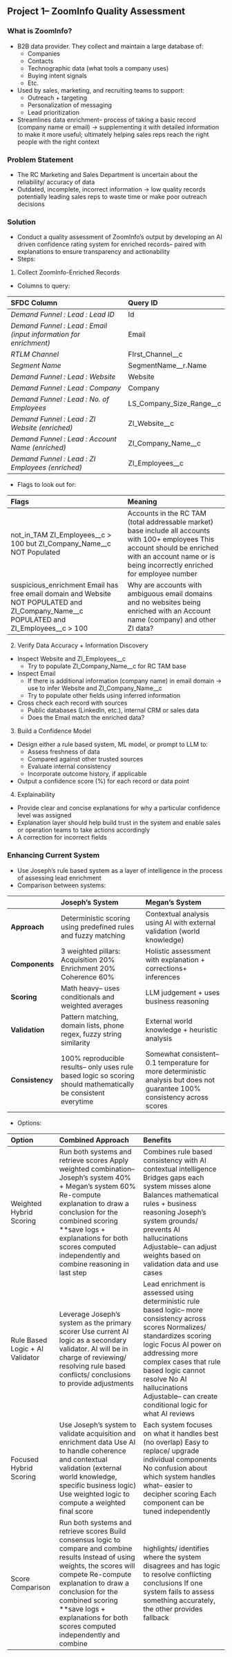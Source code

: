 ## **Project 1– ZoomInfo Quality Assessment**

### **What is ZoomInfo?** 

* B2B data provider. They collect and maintain a large database of:   
  * Companies   
  * Contacts  
  * Technographic data (what tools a company uses)   
  * Buying intent signals   
  * Etc.  
* Used by sales, marketing, and recruiting teams to support:   
  * Outreach \+ targeting   
  * Personalization of messaging   
  * Lead prioritization  
* Streamlines data enrichment– process of taking a basic record (company name or email) → supplementing it with detailed information to make it more useful; ultimately helping sales reps reach the right people with the right context 

### **Problem Statement**

* The RC Marketing and Sales Department is uncertain about the reliability/ accuracy of data   
* Outdated, incomplete, incorrect information → low quality records potentially leading sales reps to waste time or make poor outreach decisions 

### **Solution**

* Conduct a quality assessment of ZoomInfo’s output by developing an AI driven confidence rating system for enriched records– paired with explanations to ensure transparency and actionability   
* Steps:    
1. Collect ZoomInfo-Enriched Records  
* Columns to query: 

| SFDC Column | Query ID  |
| :---- | :---- |
| *Demand Funnel : Lead : Lead ID* | Id |
| *Demand Funnel : Lead : Email (input information for enrichment)*  | Email |
| *RTLM Channel* | FIrst\_Channel\_\_c  |
| *Segment Name* | SegmentName\_\_r.Name |
| *Demand Funnel : Lead : Website*  | Website |
| *Demand Funnel : Lead : Company* | Company  |
| *Demand Funnel : Lead : No. of Employees*  | LS\_Company\_Size\_Range\_\_c |
| *Demand Funnel : Lead : ZI Website (enriched)* | ZI\_Website\_\_c |
| *Demand Funnel : Lead : Account Name (enriched)*  | ZI\_Company\_Name\_\_c |
| *Demand Funnel : Lead : ZI Employees (enriched)*  | ZI\_Employees\_\_c |

* Flags to look out for: 

| Flags | Meaning  |
| :---- | :---- |
| not\_in\_TAM ZI\_Employees\_\_c \> 100 but ZI\_Company\_Name\_\_c NOT Populated | Accounts in the RC TAM (total addressable market) base include all accounts with 100+ employees This account should be enriched with an account name or is being incorrectly enriched for employee number |
| suspicious\_enrichment Email has free email domain and Website NOT POPULATED and ZI\_Company\_Name\_\_c POPULATED and ZI\_Employees\_\_c \> 100 | Why are accounts with ambiguous email domains and no websites being enriched with an Account name (company) and other ZI data?  |

2. Verify Data Accuracy \+ Information Discovery    
* Inspect Website and ZI\_Employees\_\_c  
  * Try to populate ZI\_Company\_Name\_\_c for RC TAM base  
* Inspect Email  
  * If there is additional information (company name) in email domain → use to infer Website and ZI\_Company\_Name\_\_c  
  * Try to populate other fields using inferred information   
* Cross check each record with sources  
  * Public databases (LinkedIn, etc.), internal CRM or sales data  
  * Does the Email match the enriched data? 

    

3. Build a Confidence Model   
* Design either a rule based system, ML model, or prompt to LLM to:   
  * Assess freshness of data  
  * Compared against other trusted sources   
  * Evaluate internal consistency   
  * Incorporate outcome history, if applicable  
* Output a confidence score (%) for each record or data point   
4. Explainability   
* Provide clear and concise explanations for why a particular confidence level was assigned  
* Explanation layer should help build trust in the system and enable sales or operation teams to take actions accordingly  
* A correction for incorrect fields

### **Enhancing Current System**

* Use Joseph’s rule based system as a layer of intelligence in the process of assessing lead enrichment  
* Comparison between systems: 

|  | Joseph’s System  | Megan’s System  |
| :---- | :---- | :---- |
| **Approach**  | Deterministic scoring using predefined rules and fuzzy matching  | Contextual analysis using AI with external validation (world knowledge)  |
| **Components**  | 3 weighted pillars:  Acquisition 20% Enrichment 20%  Coherence 60% | Holistic assessment with explanation \+ corrections+ inferences |
| **Scoring** | Math heavy– uses conditionals and weighted averages  | LLM judgement \+ uses business reasoning  |
| **Validation** | Pattern matching, domain lists, phone regex, fuzzy string similarity  | External world knowledge \+ heuristic analysis |
| **Consistency**  | 100% reproducible results– only uses rule based logic so scoring should mathematically be consistent everytime | Somewhat consistent– 0.1 temperature for more deterministic analysis but does not guarantee 100% consistency across scores |


* Options: 

| Option  | Combined Approach  | Benefits |
| :---- | :---- | :---- |
| Weighted Hybrid Scoring | Run both systems and retrieve scores  Apply weighted combination– Joseph’s system 40% \+ Megan’s system 60%  Re-compute explanation to draw a conclusion for the combined scoring \*\*save logs \+ explanations for both scores computed independently and combine reasoning in last step | Combines rule based consistency with AI contextual intelligence  Bridges gaps each system misses alone  Balances mathematical rules \+ business reasoning  Joseph’s system grounds/ prevents AI hallucinations  Adjustable– can adjust weights based on validation data and use cases  |
| Rule Based Logic \+ AI Validator  | Leverage Joseph’s system as the primary scorer  Use current AI logic as a secondary validator. AI will be in charge of reviewing/ resolving rule based conflicts/ conclusions to provide adjustments 	 | Lead enrichment is assessed using deterministic rule based logic– more consistency across scores  Normalizes/ standardizes scoring logic  Focus AI power on addressing more complex cases that rule based logic cannot resolve  No AI hallucinations  Adjustable– can create conditional logic for what AI reviews |
| Focused Hybrid Scoring | Use Joseph’s system to validate acquisition and enrichment data  Use AI to handle coherence and contextual validation (external world knowledge, specific business logic)  Use weighted logic to compute a weighted final score 	 | Each system focuses on what it handles best (no overlap)  Easy to replace/ upgrade individual components  No confusion about which system handles what– easier to decipher scoring  Each component can be tuned independently  |
| Score Comparison | Run both systems and retrieve scores Build consensus logic to compare and combine results Instead of using weights, the scores will compete  Re-compute explanation to draw a conclusion for the combined scoring \*\*save logs \+ explanations for both scores computed independently and combine  | highlights/ identifies where the system disagrees and has logic to resolve conflicting conclusions  If one system fails to assess something accurately, the other provides fallback  |


  